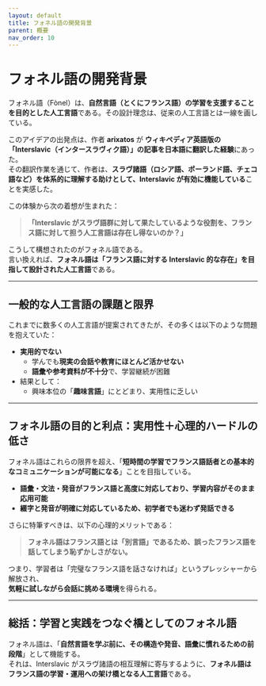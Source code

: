 ```yaml
---
layout: default
title: フォネル語の開発背景
parent: 概要
nav_order: 10
---
```


# フォネル語の開発背景

フォネル語（Fònel）は、**自然言語（とくにフランス語）の学習を支援することを目的とした人工言語**である。その設計理念は、従来の人工言語とは一線を画している。

このアイデアの出発点は、作者 **arixatos** が **ウィキペディア英語版の「Interslavic（インタースラヴィク語）」の記事を日本語に翻訳した経験**にあった。  
その翻訳作業を通じて、作者は、**スラヴ諸語（ロシア語、ポーランド語、チェコ語など）を体系的に理解する助けとして、Interslavic が有効に機能している**ことを実感した。

この体験から次の着想が生まれた：

> **「Interslavic がスラヴ語群に対して果たしているような役割を、フランス語に対して担う人工言語は存在し得ないのか？」**

こうして構想されたのがフォネル語である。  
言い換えれば、**フォネル語は「フランス語に対する Interslavic 的な存在」を目指して設計された人工言語**である。

---

## 一般的な人工言語の課題と限界

これまでに数多くの人工言語が提案されてきたが、その多くは以下のような問題を抱えていた：

- **実用的でない**
  - 学んでも**現実の会話や教育にほとんど活かせない**
  - **語彙や参考資料が不十分**で、学習継続が困難
- 結果として：
  - 興味本位の「**趣味言語**」にとどまり、実用性に乏しい

---

## フォネル語の目的と利点：実用性＋心理的ハードルの低さ

フォネル語はこれらの限界を超え、「**短時間の学習でフランス語話者との基本的なコミュニケーションが可能になる**」ことを目指している。

- **語彙・文法・発音がフランス語と高度に対応しており、学習内容がそのまま応用可能**
- **綴字と発音が明確に対応しているため、初学者でも迷わず発話できる**

さらに特筆すべきは、以下の心理的メリットである：

> **フォネル語はフランス語とは「別言語」であるため、誤ったフランス語を話してしまう恥ずかしさがない。**

つまり、学習者は「完璧なフランス語を話さなければ」というプレッシャーから解放され、  
**気軽に試しながら会話に挑める環境**を得られる。

---

## 総括：学習と実践をつなぐ橋としてのフォネル語

フォネル語は、「**自然言語を学ぶ前に、その構造や発音、語彙に慣れるための前段階**」として機能する。  
それは、Interslavic がスラヴ諸語の相互理解に寄与するように、**フォネル語はフランス語の学習・運用への架け橋となる人工言語**である。
